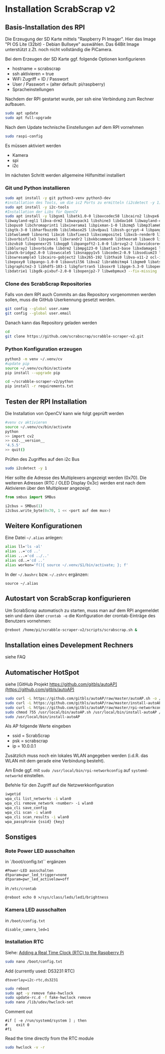 # Installation ScrabScrap v2

## Basis-Installation des RPI

Die Erzeugung der SD Karte mittels "Raspberry Pi Imager". Hier das Image "PI OS Lite (32bit) - Debian Bullseye" auswählen. Das 64Bit Image unterstützt z.Zt. noch nicht
vollständig die PiCamera.

Bei dem Erzeugen der SD Karte ggf. folgende Optionen konfigurieren

- hostname = scrabscrap
- ssh aktivieren = true
- WiFi Zugriff = ID / Passwort
- User / Passwort = (alter default: pi/raspberry)
- Spracheinstellungen

Nachdem der RPI gestartet wurde, per ssh eine Verbindung zum Rechner aufbauen.

```bash
sudo apt update
sudo apt full-upgrade
```

Nach dem Update technische Einstellungen auf dem RPI vornehmen

```bash
sudo raspi-config
```

Es müssen aktiviert werden

- Kamera
- spi
- i2c

Im nächsten Schritt werden allgemeine Hilfsmittel installiert

### Git und Python installieren

```bash
sudo apt install -y git python3-venv python3-dev
#installation des Tools, um die ic2 Ports zu ermitteln (i2cdetect -y 1)
sudo apt install -y i2c-tools
#Installation der Libs für OpenCV
sudo apt install -y libgsm1 libatk1.0-0 libavcodec58 libcairo2 libvpx6 libvorbisenc2 
libwayland-egl1 libva-drm2 libwavpack1 libshine3 libdav1d4 libwayland-client0 libxcursor1 
libopus0 libchromaprint1 libxinerama1 libpixman-1-0 libzmq5 libmp3lame0 libxcb-shm0 libsz2 
libgtk-3-0 libharfbuzz0b libilmbase25 libvdpau1 libssh-gcrypt-4 libpangocairo-1.0-0 
libtwolame0 libnorm1 libxi6 libxfixes3 libxcomposite1 libxcb-render0 libwayland-cursor0 
libvorbisfile3 libspeex1 libxrandr2 libxkbcommon0 libtheora0 libaec0 libx264-160 libaom0 
libzvbi0 libopenexr25 libogg0 libpangoft2-1.0-0 librsvg2-2 libxvidcore4 libsrt1.4-gnutls 
libbluray2 libvorbis0a libdrm2 libmpg123-0 libatlas3-base libxdamage1 libavformat58 
libatk-bridge2.0-0 libswscale5 libsnappy1v5 libcodec2-0.9 libsodium23 libudfread0 
libswresample3 libcairo-gobject2 libx265-192 libthai0 libva-x11-2 ocl-icd-libopencl1 
libepoxy0 libpango-1.0-0 libavutil56 libva2 librabbitmq4 libgme0 libatspi2.0-0 
libgraphite2-3 libhdf5-103-1 libgfortran5 libsoxr0 libpgm-5.3-0 libopenmpt0 libxrender1 
libdatrie1 libgdk-pixbuf-2.0-0 libopenjp2-7 libwebpmux3 --fix-missing
```

### Clone des ScrabScrap Repositories

Falls von dem RPI auch Commits an das Repository vorgenommen werden sollen, muss
die GitHub Userkennung gesetzt werden.

```bash
git config --global user.name
git config --global user.email
```

Danach kann das Repository geladen werden

```bash
cd
git clone https://github.com/scrabscrap/scrabble-scraper-v2.git
```

### Python Konfiguration erzeugen

```bash
python3 -m venv ~/.venv/cv
#update pip
source ~/.venv/cv/bin/activate
pip install --upgrade pip

cd ~/scrabble-scraper-v2/python
pip install -r requirements.txt
```

## Testen der RPI Installation

Die Installation von OpenCV kann wie folgt geprüft werden

```bash
#venv cv aktivieren
source ~/.venv/cv/bin/activate
python
>> import cv2
>> cv2.__version__
'4.5.5'
>> quit()
```

Prüfen des Zugriffes auf den i2c Bus

```bash
sudo i2cdetect -y 1
```

Hier sollte die Adresse des Multiplexers angezeigt werden (0x70). Die weiteren Adressen (RTC / OLED Display 0x3c)
werden erst nach dem Aktivieren über den Multiplexer angezeigt.

```python
from smbus import SMBus

i2cbus = SMBus(1)
i2cbus.write_byte(0x70, 1 << <port auf dem mux>)
```

## Weitere Konfigurationen

Eine Datei ``~/.alias`` anlegen:

```bash
alias ll='ls -al'
alias ..='cd ..'
alias ...='cd ../..'
alias cd..='cd ..'
alias workon='f(){ source ~/.venv/$1/bin/activate; }; f'
```

In der `~/.bashrc` bzw. `~/.zshrc` ergänzen:

```text
source ~/.alias
```

## Autostart von ScrabScrap konfigurieren

Um ScrabScrap automatisch zu starten, muss man auf dem RPI angemeldet sein und dann über `crontab -e`
die Konfiguration der crontab-Einträge des Benutzers vornehmen:

```bash
@reboot /home/pi/scrabble-scraper-v2/scripts/scrabscrap.sh &
```

## Installation eines Develepment Rechners

siehe FAQ

## Automatischer HotSpot

siehe [GitHub Projekt https://github.com/gitbls/autoAP](https://github.com/gitbls/autoAP)

```bash
sudo curl -L https://github.com/gitbls/autoAP/raw/master/autoAP.sh -o /usr/local/bin/autoAP.sh
sudo curl -L https://github.com/gitbls/autoAP/raw/master/install-autoAP -o /usr/local/bin/install-autoAP
sudo curl -L https://github.com/gitbls/autoAP/raw/master/rpi-networkconfig -o /usr/local/bin/rpi-networkconfig
sudo chmod 755 /usr/local/bin/autoAP.sh /usr/local/bin/install-autoAP /usr/local/bin/rpi-networkconfig
sudo /usr/local/bin/install-autoAP
```

Als AP folgende Werte eingeben

- ssid = ScrabScrap
- psk = scrabscrap
- ip = 10.0.0.1

Zusätzlich muss noch ein lokales WLAN angegeben werden (i.d.R. das WLAN mit dem gerade eine Verbindung besteht).

Am Ende ggf. mit `sudo /usr/local/bin/rpi-networkconfig` auf `systemd-networkd` einstellen.

Befehle für den Zugriff auf die Netzwerkkonfiguration

```bash
iwgetid
wpa_cli list_networks -i wlan0
wpa_cli remove_network <number> -i wlan0
wpa_cli save_config
wpa_cli scan -i wlan0
wpa_cli scan_results -i wlan0
wpa_passphrase {ssid} {key}
```

## Sonstiges

### Rote Power LED ausschalten

in `/boot/config.txt`` ergänzen

```text
#Power-LED ausschalten
dtparam=pwr_led_trigger=none
dtparam=pwr_led_activelow=off
```

in `/etc/crontab`

```text
@reboot echo 0 >/sys/class/leds/led1/brightness
```

### Kamera LED ausschalten

in `/boot/config.txt`

```text
disable_camera_led=1
```

### Installation RTC

Siehe: [Adding a Real Time Clock (RTC) to the Raspberry Pi](https://pimylifeup.com/raspberry-pi-rtc/)

```bash
sudo nano /boot/config.txt
```

Add (currently used: DS3231 RTC)

```text
dtoverlay=i2c-rtc,ds3231
```

```bash
sudo reboot
sudo apt -y remove fake-hwclock
sudo update-rc.d -f fake-hwclock remove
sudo nano /lib/udev/hwclock-set
```

Comment out

```text
#if [ -e /run/systemd/system ] ; then
#    exit 0
#fi
```

Read the time directly from the RTC module

```bash
sudo hwclock -v -r
```
